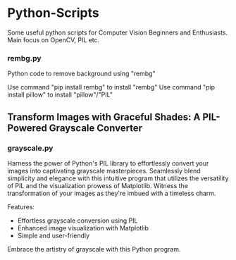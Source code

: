 # Python-Scripts
Some useful python scripts for Computer Vision Beginners and Enthusiasts.
Main focus on OpenCV, PIL etc.
### rembg.py
Python code to remove background using "rembg"

Use command "pip install rembg" to install "rembg"
Use command "pip install pillow" to install "pillow"/"PIL"

## Transform Images with Graceful Shades: A PIL-Powered Grayscale Converter
### grayscale.py 

Harness the power of Python's PIL library to effortlessly convert your images into captivating grayscale masterpieces. Seamlessly blend simplicity and elegance with this intuitive program that utilizes the versatility of PIL and the visualization prowess of Matplotlib. Witness the transformation of your images as they're imbued with a timeless charm.

Features:

* Effortless grayscale conversion using PIL
* Enhanced image visualization with Matplotlib
* Simple and user-friendly

Embrace the artistry of grayscale with this Python program.
